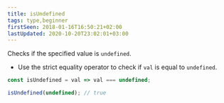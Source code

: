 ```yaml
---
title: isUndefined
tags: type,beginner
firstSeen: 2018-01-16T16:50:21+02:00
lastUpdated: 2020-10-20T23:02:01+03:00
---
```


Checks if the specified value is `undefined`.

- Use the strict equality operator to check if `val` is equal to `undefined`.

```js
const isUndefined = val => val === undefined;
```

```js
isUndefined(undefined); // true
```
